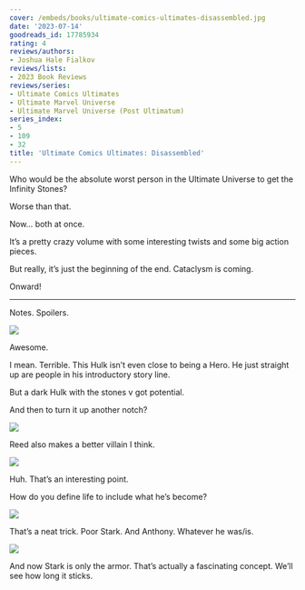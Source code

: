 ```yaml
---
cover: /embeds/books/ultimate-comics-ultimates-disassembled.jpg
date: '2023-07-14'
goodreads_id: 17785934
rating: 4
reviews/authors:
- Joshua Hale Fialkov
reviews/lists:
- 2023 Book Reviews
reviews/series:
- Ultimate Comics Ultimates
- Ultimate Marvel Universe
- Ultimate Marvel Universe (Post Ultimatum)
series_index:
- 5
- 109
- 32
title: 'Ultimate Comics Ultimates: Disassembled'
---
```

Who would be the absolute worst person in the Ultimate Universe to get the Infinity Stones?

Worse than that. 

Now… both at once. 

It’s a pretty crazy volume with some interesting twists and some big action pieces. 

But really, it’s just the beginning of the end. Cataclysm is coming. 

Onward!

<!--more-->

---


Notes. Spoilers. 

![](/embeds/books/attachments/ultimate-comic-ultimates-disassembled-textbundle-a59231.png)

Awesome. 

I mean. Terrible. This Hulk isn’t even close to being a Hero. He just straight up are people in his introductory story line. 

But a dark Hulk with the stones v got potential. 

And then to turn it up another notch?

![](/embeds/books/attachments/ultimate-comic-ultimates-disassembled-textbundle-6d149f.png)

Reed also makes a better villain I think. 

![](/embeds/books/attachments/ultimate-comic-ultimates-disassembled-textbundle-720222.png)

Huh. That’s an interesting point. 

How do you define life to include what he’s become?

![](/embeds/books/attachments/ultimate-comic-ultimates-disassembled-textbundle-6ff14f.png)

That’s a neat trick. Poor Stark. And Anthony. Whatever he was/is. 

![](/embeds/books/attachments/ultimate-comic-ultimates-disassembled-textbundle-ef1ba9.png)

And now Stark is only the armor. That’s actually a fascinating concept. We’ll see how long it sticks. 


